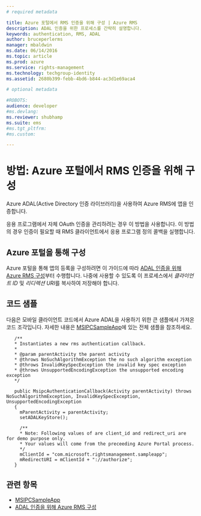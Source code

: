 ```yaml
---
# required metadata

title: Azure 포털에서 RMS 인증을 위해 구성 | Azure RMS
description: ADAL 인증을 위한 프로세스를 간략히 설명합니다.
keywords: authentication, RMS, ADAL
author: bruceperlerms
manager: mbaldwin
ms.date: 06/14/2016
ms.topic: article
ms.prod: azure
ms.service: rights-management
ms.technology: techgroup-identity
ms.assetid: 2680b399-febb-4bd6-b844-ac3d1e69aca4

# optional metadata

#ROBOTS:
audience: developer
#ms.devlang:
ms.reviewer: shubhamp
ms.suite: ems
#ms.tgt_pltfrm:
#ms.custom:

---
```


# 방법: Azure 포털에서 RMS 인증을 위해 구성

Azure ADAL(Active Directory 인증 라이브러리)을 사용하여 Azure RMS에 앱을 인증합니다.

응용 프로그램에서 자체 OAuth 인증을 관리하려는 경우 이 방법을 사용합니다. 이 방법의 경우 인증이 필요할 때 RMS 클라이언트에서 응용 프로그램 정의 콜백을 실행합니다.

## Azure 포털을 통해 구성
Azure 포털을 통해 앱의 등록을 구성하려면 이 가이드에 따라 [ADAL 인증을 위해 Azure RMS 구성](adal-auth.md)부터 수행합니다. 나중에 사용할 수 있도록 이 프로세스에서 *클라이언트 ID* 및 *리디렉션 URI*를 복사하여 저장해야 합니다.

## 코드 샘플
다음은 모바일 클라이언트 코드에서 Azure ADAL을 사용하기 위한 큰 샘플에서 가져온 코드 조각입니다. 자세한 내용은 [MSIPCSampleApp](https://github.com/AzureAD/rms-sdk-ui-for-android/tree/master/samples/MsipcSampleApp)에 있는 전체 샘플을 참조하세요.

       /**
       * Instantiates a new rms authentication callback.
       *
       * @param parentActivity the parent activity
       * @throws NoSuchAlgorithmException the no such algorithm exception
       * @throws InvalidKeySpecException the invalid key spec exception
       * @throws UnsupportedEncodingException the unsupported encoding exception
       */

       public MsipcAuthenticationCallback(Activity parentActivity) throws NoSuchAlgorithmException, InvalidKeySpecException, UnsupportedEncodingException
       {
         mParentActivity = parentActivity;
         setADALKeyStore();

         /**
         * Note: Following values of are client_id and redirect_uri are for demo purpose only.
         * Your values will come from the preceeding Azure Portal process.
         */
         mClientId = "com.microsoft.rightsmanagement.sampleapp";
         mRedirectURI = mClientId + "://authorize";
       }


## 관련 항목

- [MSIPCSampleApp](https://github.com/AzureAD/rms-sdk-ui-for-android/tree/master/samples/MsipcSampleApp)
- [ADAL 인증을 위해 Azure RMS 구성](adal-auth.md)


<!--HONumber=Jun16_HO2-->


